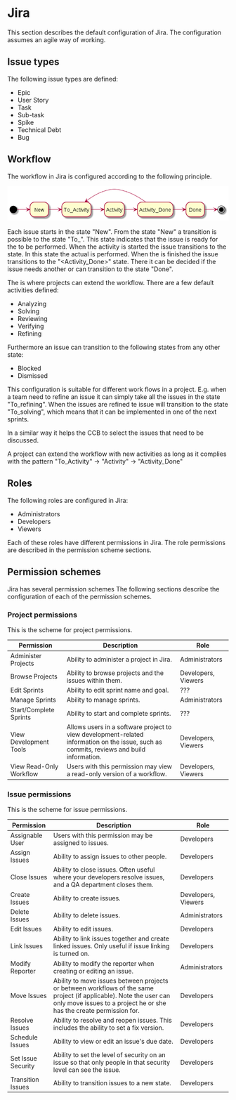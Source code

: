# Jira
This section describes the default configuration of Jira.
The configuration assumes an agile way of working.

## Issue types
The following issue types are defined:
* Epic
* User Story
* Task
* Sub-task
* Spike
* Technical Debt
* Bug

## Workflow
The workflow in Jira is configured according to the following principle.

![workflow](./workflow.png)

Each issue starts in the state "New". From the state "New" a transition
is possible to the state "To_<Activity>". This state indicates that
the issue is ready for the <Activity> to be performed. When the activity
is started the issue transitions to the <Activity> state. In this state
the actual <Activity> is performed. When the <Activity> is finished the
issue transitions to the "<Activity_Done>" state. There it can be decided
if the issue needs another <Activity> or can transition to the state "Done".

The <Activity> is where projects can extend the workflow. There are a
few default activities defined:
* Analyzing
* Solving
* Reviewing
* Verifying
* Refining

Furthermore an issue can transition to the following states from any
other state:
* Blocked
* Dismissed

This configuration is suitable for different work flows in a project.
E.g. when a team need to refine an issue it can simply take all the issues
in the state "To_refining". When the issues are refined te issue will
transition to the state "To_solving", which means that it can be implemented
in one of the next sprints.

In a similar way it helps the CCB to select the issues that need to be
discussed.

A project can extend the workflow with new activities as long as it
complies with the pattern "To_Activity" -> "Activity" -> "Activity_Done"

## Roles
The following roles are configured in Jira:
* Administrators
* Developers
* Viewers

Each of these roles have different permissions in Jira.
The role permissions are described in the permission scheme sections.

## Permission schemes
Jira has several permission schemes
The following sections describe the configuration of each of the
permission schemes.

### Project permissions
This is the scheme for project permissions.

| Permission | Description | Role |
| --- |--- |---| 
| Administer Projects     | Ability to administer a project in Jira. | Administrators |
| Browse Projects         | Ability to browse projects and the issues within them. | Developers, Viewers |
| Edit Sprints            | Ability to edit sprint name and goal. | ??? |
| Manage Sprints          | Ability to manage sprints. | Administrators |
| Start/Complete Sprints  | Ability to start and complete sprints. | ??? |
| View Development Tools  | Allows users in a software project to view development-related information on the issue, such as commits, reviews and build information. | Developers, Viewers |
| View Read-Only Workflow | Users with this permission may view a read-only version of a workflow. | Developers, Viewers | 

### Issue permissions
This is the scheme for issue permissions.

| Permission | Description | Role |
| --- |--- |---| 
| Assignable User | Users with this permission may be assigned to issues. | Developers |
| Assign Issues   | Ability to assign issues to other people. | Developers |
| Close Issues | Ability to close issues. Often useful where your developers resolve issues, and a QA department closes them. | Developers |
| Create Issues | Ability to create issues. | Developers, Viewers |
| Delete Issues | Ability to delete issues. | Administrators |
| Edit Issues | Ability to edit issues. | Developers |
| Link Issues | Ability to link issues together and create linked issues. Only useful if issue linking is turned on. | Developers |
| Modify Reporter | Ability to modify the reporter when creating or editing an issue. | Administrators |
| Move Issues | Ability to move issues between projects or between workflows of the same project (if applicable). Note the user can only move issues to a project he or she has the create permission for. | Developers |
| Resolve Issues | Ability to resolve and reopen issues. This includes the ability to set a fix version. | Developers |
| Schedule Issues | Ability to view or edit an issue's due date. | Developers |
| Set Issue Security | Ability to set the level of security on an issue so that only people in that security level can see the issue. | Developers |
| Transition Issues | Ability to transition issues to a new state. | Developers |



